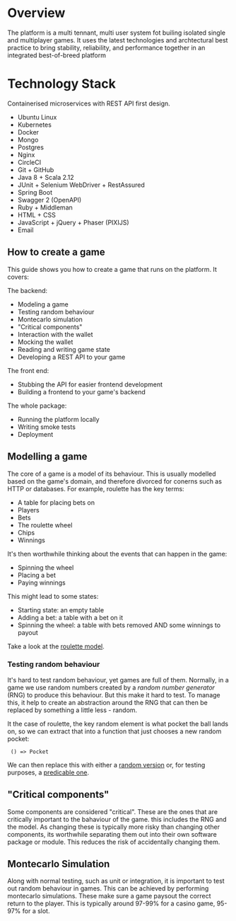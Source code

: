 # Overview

The platform is a multi tennant, multi user system fot builing isolated single and multiplayer games. It uses the latest technologies and archtectural best practice to bring stability, reliability, and performance together in an integrated best-of-breed platform  

# Technology Stack

Containerised microservices with REST API first design.

* Ubuntu Linux
* Kubernetes
* Docker
* Mongo
* Postgres
* Nginx
* CircleCI
* Git + GitHub 
* Java 8 + Scala 2.12
* JUnit + Selenium WebDriver + RestAssured
* Spring Boot
* Swagger 2 (OpenAPI)
* Ruby + Middleman
* HTML + CSS
* JavaScript + jQuery + Phaser (PIXIJS)
* Email

## How to create a game

This guide shows you how to create a game that runs on the platform. It covers:

The backend:

* Modeling a game
* Testing random behaviour
* Montecarlo simulation
* "Critical components"
* Interaction with the wallet
* Mocking the wallet
* Reading and writing game state
* Developing a REST API to your game

The front end:

* Stubbing the API for easier frontend development
* Building a frontend to your game's backend

The whole package:

* Running the platform locally
* Writing smoke tests
* Deployment

## Modelling a game

The core of a game is a model of its behaviour. This is usually modelled based on the game's domain, and therefore divorced for conerns such as HTTP or databases. For example, roulette has the key terms:

* A table for placing bets on
* Players
* Bets
* The roulette wheel
* Chips
* Winnings

It's then worthwhile thinking about the events that can happen in the game:

* Spinning the wheel 
* Placing a bet
* Paying winnings

This might lead to some states:

* Starting state: an empty table
* Adding a bet: a table with a bet on it
* Spinning the wheel: a table with bets removed AND some winnings to payout

Take a look at the [roulette model](https://github.com/phoebus-games/gf/tree/master/src/main/scala/roulette/model).

### Testing random behaviour

It's hard to test random behaviour, yet games are full of them. Normally, in a game we use random numbers created by a *random number generator* (RNG) to produce this behaviour. But this make it hard to test. To manage this, it help to create an abstraction around the RNG that can then be replaced by something a little less - random.

It the case of roulette, the key random element is what pocket the ball lands on, so we can extract that into a function that just chooses a new random pocket:

     () => Pocket

We can then replace this with either a [random version](https://github.com/phoebus-games/gf/blob/master/src/main/scala/roulette/model/Roulette.scala#L13) or, for testing purposes, a [predicable one](https://github.com/phoebus-games/gf/blob/master/src/test/scala/roulette/model/RouletteTest.scala#L11).

## "Critical components"

Some components are considered "critical". These are the ones that are critically important to the bahaviour of the game. this includes the RNG and the model. As changing these is typically more risky than changing other components, its worthwhile separating them out into their own software package or module. This reduces the risk of accidentally changing them.

## Montecarlo Simulation

Along with normal testing, such as unit or integration, it is important to test out random behaviour in games. This can be achieved by performing montecarlo simulations. These make sure a game paysout the correct return to the player. This is typically around 97-99% for a casino game, 95-97% for a slot.
